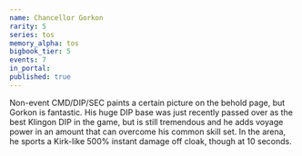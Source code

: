 ```yaml
---
name: Chancellor Gorkon
rarity: 5
series: tos
memory_alpha: tos
bigbook_tier: 5
events: 7
in_portal:
published: true
---
```


Non-event CMD/DIP/SEC paints a certain picture on the behold page, but Gorkon is fantastic. His huge DIP base was just recently passed over as the best Klingon DIP in the game, but is still tremendous and he adds voyage power in an amount that can overcome his common skill set. In the arena, he sports a Kirk-like 500% instant damage off cloak, though at 10 seconds.
